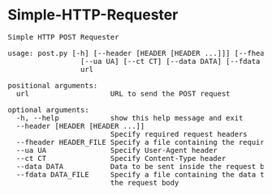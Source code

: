 Simple-HTTP-Requester
=====================

<pre>
Simple HTTP POST Requester

usage: post.py [-h] [--header [HEADER [HEADER ...]]] [--fheader FHEADER]
                 [--ua UA] [--ct CT] [--data DATA] [--fdata FDATA]
                 url

positional arguments:
  url                   URL to send the POST request

optional arguments:
  -h, --help            show this help message and exit
  --header [HEADER [HEADER ...]]
                        Specify required request headers
  --fheader HEADER_FILE Specify a file containing the required request headers
  --ua UA               Specify User-Agent header
  --ct CT               Specify Content-Type header
  --data DATA           Data to be sent inside the request body
  --fdata DATA_FILE     Specify a file containing the data to be sent inside
                        the request body
</pre>

